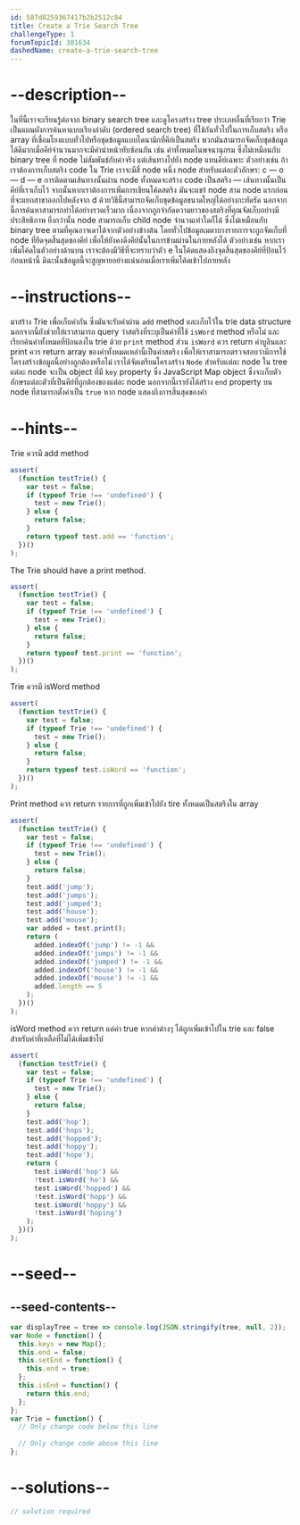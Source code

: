 ```yaml
---
id: 587d8259367417b2b2512c84
title: Create a Trie Search Tree
challengeType: 1
forumTopicId: 301634
dashedName: create-a-trie-search-tree
---
```


# --description--

ในที่นี้เราจะเรียนรู้ต่อจาก binary search tree และดูโครงสร้าง tree ประเภทอื่นที่เรียกว่า  Trie เป็นแผนผังการค้นหาแบบเรียงลำดับ (ordered search tree) ที่ใช้กันทั่วไปในการเก็บสตริง หรือ array ที่เชื่อมโยงแบบทั่วไปหรือชุดข้อมูลแบบไดนามิกที่คีย์เป็นสตริง พวกมันสามารถจัดเก็บชุดข้อมูลได้ดีมากเมื่อคีย์จำนวนมากจะมีคำนำหน้าทับซ้อนกัน เช่น คำทั้งหมดในพจนานุกรม ซึ่งไม่เหมือนกับ binary tree ที่  node ไม่สัมพันธ์กับค่าจริง แต่เส้นทางไปยัง node แทนคีย์เฉพาะ ตัวอย่างเช่น ถ้าเราต้องการเก็บสตริง code ใน Trie เราจะมีสี่ node  หนึ่ง node สำหรับแต่ละตัวอักษร: c — o — d — e การติดตามเส้นทางนั้นผ่าน node ทั้งหมดจะสร้าง code เป็นสตริง — เส้นทางนั้นเป็นคีย์ที่เราเก็บไว้ จากนั้นหากเราต้องการเพิ่มการเขียนโค้ดสตริง มันจะแชร์ node สาม node แรกก่อนที่จะแยกสาขาออกไปหลังจาก d ด้วยวิธีนี้สามารถจัดเก็บชุดข้อมูลขนาดใหญ่ได้อย่างกะทัดรัด นอกจากนี้การค้นหาสามารถทำได้อย่างรวดเร็วมาก เนื่องจากถูกจำกัดความยาวของสตริงที่คุณจัดเก็บอย่างมีประสิทธิภาพ ยิ่งกว่านั้น  node สามารถเก็บ child node จำนวนเท่าใดก็ได้ ซึ่งไม่เหมือนกับ binary tree  ตามที่คุณอาจเดาได้จากตัวอย่างข้างต้น โดยทั่วไปข้อมูลเมตาบางรายการจะถูกจัดเก็บที่ node ที่ยึดจุดสิ้นสุดของคีย์ เพื่อให้ยังคงดึงคีย์นั้นในการข้ามผ่านในภายหลังได้ ตัวอย่างเช่น หากเราเพิ่มโค้ดในตัวอย่างด้านบน เราจะต้องมีวิธีที่จะทราบว่าตัว e ในโค้ดแสดงถึงจุดสิ้นสุดของคีย์ที่ป้อนไว้ก่อนหน้านี้ มิฉะนั้นข้อมูลนี้จะสูญหายอย่างแน่นอนเมื่อเราเพิ่มโค้ดเข้าไปภายหลัง

# --instructions--

มาสร้าง Trie เพื่อเก็บคำกัน ซึ่งมันจะรับคำผ่าน `add` method และเก็บไว้ใน trie data structure นอกจากนี้ยังช่วยให้เราสามารถ query ว่าสตริงที่ระบุเป็นคำที่ใช้ `isWord` method หรือไม่ และเรียกค้นคำทั้งหมดที่ป้อนลงใน trie ด้วย `print` method ส่วน `isWord` ควร return ค่าบูลีนและ print ควร return array ของคำทั้งหมดเหล่านี้เป็นค่าสตริง เพื่อให้เราสามารถตรวจสอบว่ามีการใช้โครงสร้างข้อมูลนี้อย่างถูกต้องหรือไม่ เราได้จัดเตรียมโครงสร้าง `Node` สำหรับแต่ละ node ใน tree แต่ละ node จะเป็น object ที่มี `key` property ซึ่ง JavaScript Map object ซึ่งจะเก็บตัวอักษรแต่ละตัวที่เป็นคีย์ที่ถูกต้องของแต่ละ node  นอกจากนี้เรายังได้สร้าง `end` property บน node ที่สามารถตั้งค่าเป็น `true` หาก node แสดงถึงการสิ้นสุดของคำ

# --hints--

Trie ควรมี add method

```js
assert(
  (function testTrie() {
    var test = false;
    if (typeof Trie !== 'undefined') {
      test = new Trie();
    } else {
      return false;
    }
    return typeof test.add == 'function';
  })()
);
```

The Trie should have a print method.

```js
assert(
  (function testTrie() {
    var test = false;
    if (typeof Trie !== 'undefined') {
      test = new Trie();
    } else {
      return false;
    }
    return typeof test.print == 'function';
  })()
);
```

Trie ควรมี isWord method

```js
assert(
  (function testTrie() {
    var test = false;
    if (typeof Trie !== 'undefined') {
      test = new Trie();
    } else {
      return false;
    }
    return typeof test.isWord == 'function';
  })()
);
```

Print method ควร return รายการที่ถูกเพิ่มเข้าไปยัง tire ทั้งหมดเป็นสตริงใน array

```js
assert(
  (function testTrie() {
    var test = false;
    if (typeof Trie !== 'undefined') {
      test = new Trie();
    } else {
      return false;
    }
    test.add('jump');
    test.add('jumps');
    test.add('jumped');
    test.add('house');
    test.add('mouse');
    var added = test.print();
    return (
      added.indexOf('jump') != -1 &&
      added.indexOf('jumps') != -1 &&
      added.indexOf('jumped') != -1 &&
      added.indexOf('house') != -1 &&
      added.indexOf('mouse') != -1 &&
      added.length == 5
    );
  })()
);
```

isWord method ควร return แค่ค่า true หากคำต่างๆ ได้ถูกเพิ่มเข้าไปใน trie และ false สำหรับคำที่เหลือที่ไม่ได้เพิ่มเข้าไป

```js
assert(
  (function testTrie() {
    var test = false;
    if (typeof Trie !== 'undefined') {
      test = new Trie();
    } else {
      return false;
    }
    test.add('hop');
    test.add('hops');
    test.add('hopped');
    test.add('hoppy');
    test.add('hope');
    return (
      test.isWord('hop') &&
      !test.isWord('ho') &&
      test.isWord('hopped') &&
      !test.isWord('hopp') &&
      test.isWord('hoppy') &&
      !test.isWord('hoping')
    );
  })()
);
```

# --seed--

## --seed-contents--

```js
var displayTree = tree => console.log(JSON.stringify(tree, null, 2));
var Node = function() {
  this.keys = new Map();
  this.end = false;
  this.setEnd = function() {
    this.end = true;
  };
  this.isEnd = function() {
    return this.end;
  };
};
var Trie = function() {
  // Only change code below this line
  
  // Only change code above this line
};
```

# --solutions--

```js
// solution required
```
